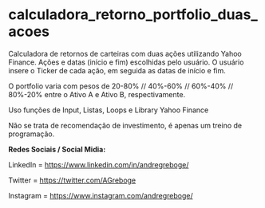 # calculadora_retorno_portfolio_duas_acoes

Calculadora de retornos de carteiras com duas ações utilizando Yahoo Finance. Ações e datas (início e fim) escolhidas pelo usuário. O usuário insere o Ticker de cada ação, em seguida as datas de início e fim.

O portfolio varia com pesos de 20-80% // 40%-60% // 60%-40% // 80%-20% entre o Ativo A e Ativo B, respectivamente.

Uso funções de Input, Listas, Loops e Library Yahoo Finance

Não se trata de recomendação de investimento, é apenas um treino de programação.


<b>Redes Sociais / Social Midia:</b>

LinkedIn = https://www.linkedin.com/in/andregreboge/

Twitter = https://twitter.com/AGreboge

Instagram = https://www.instagram.com/andregreboge/
